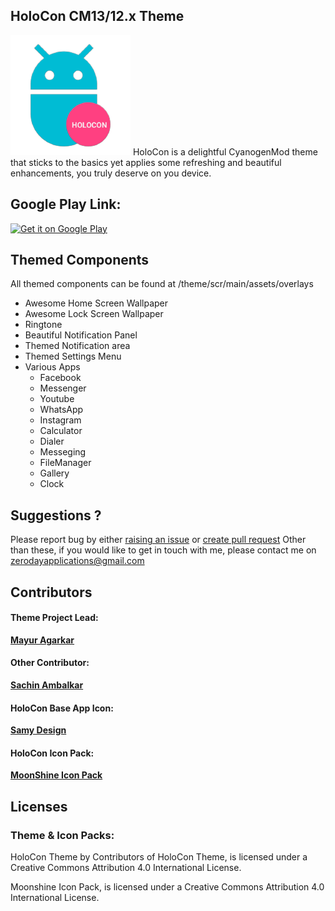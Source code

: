 ## HoloCon CM13/12.x Theme
![HoloCon](https://raw.githubusercontent.com/agarDev/HoloConTheme/master/theme/src/main/res/drawable-xxxhdpi/ic_launcher.png)
HoloCon  is a delightful CyanogenMod theme that sticks to the basics yet applies some refreshing and beautiful enhancements, you truly deserve on you device.

## Google Play Link:
[<a href='https://play.google.com/store/apps/details?id=com.holocon.mayur.theme&utm_source=global_co&utm_medium=prtnr&utm_content=Mar2515&utm_campaign=PartBadge&pcampaignid=MKT-Other-global-all-co-prtnr-py-PartBadge-Mar2515-1'><img alt='Get it on Google Play' src='https://play.google.com/intl/en_us/badges/images/generic/en_badge_web_generic.png'/></a>](https://play.google.com/store/apps/details?id=com.holocon.mayur.theme)

## Themed Components
All themed components can be found at /theme/scr/main/assets/overlays

* Awesome Home Screen Wallpaper
* Awesome Lock Screen Wallpaper
* Ringtone
* Beautiful Notification Panel
* Themed Notification area
* Themed Settings Menu
* Various Apps
    * Facebook
    * Messenger
    * Youtube
    * WhatsApp
    * Instagram
    * Calculator
    * Dialer
    * Messeging
    * FileManager
    * Gallery
    * Clock
       


## Suggestions ? 
Please report bug by either [raising an issue](https://github.com/agarDev/HoloConTheme/issues/new) or [create pull request](https://github.com/agarDev/HoloConTheme/pull/new)
Other than these, if you would like to get in touch with me, please contact me on zerodayapplications@gmail.com

## Contributors
#### Theme Project Lead:
**[Mayur Agarkar](https://github.com/agarDev/)**

#### Other Contributor:
**[Sachin Ambalkar](https://github.com/sachinambalkar/)**

#### HoloCon Base App Icon:
**[Samy Design](#)**

#### HoloCon Icon Pack:
**[MoonShine Icon Pack](https://github.com/PedroPegueroJr/moonshine-iconpack)**

## Licenses
### Theme & Icon Packs:
HoloCon Theme by Contributors of HoloCon Theme, is licensed under a Creative Commons Attribution 4.0 International License.

Moonshine Icon Pack, is licensed under a Creative Commons Attribution 4.0 International License.
